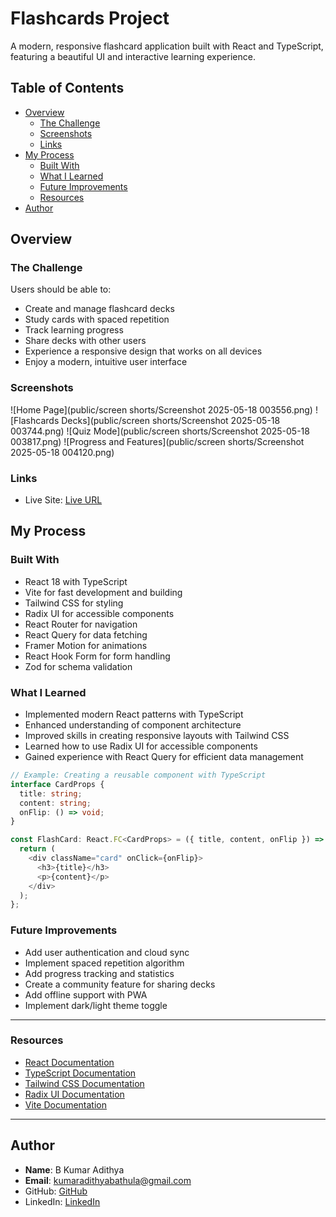 # Flashcards Project

A modern, responsive flashcard application built with React and TypeScript, featuring a beautiful UI and interactive learning experience.

## Table of Contents

- [Overview](#overview)
  - [The Challenge](#the-challenge)
  - [Screenshots](#screenshots)
  - [Links](#links)
- [My Process](#my-process)
  - [Built With](#built-with)
  - [What I Learned](#what-i-learned)
  - [Future Improvements](#future-improvements)
  - [Resources](#resources)
- [Author](#author)

## Overview

### The Challenge

Users should be able to:

- Create and manage flashcard decks
- Study cards with spaced repetition
- Track learning progress
- Share decks with other users
- Experience a responsive design that works on all devices
- Enjoy a modern, intuitive user interface

### Screenshots

![Home Page](public/screen shorts/Screenshot 2025-05-18 003556.png)
![Flashcards Decks](public/screen shorts/Screenshot 2025-05-18 003744.png)
![Quiz Mode](public/screen shorts/Screenshot 2025-05-18 003817.png)
![Progress and Features](public/screen shorts/Screenshot 2025-05-18 004120.png)

### Links

- Live Site: [Live URL](https://flashcards-project123.netlify.app/)

## My Process

### Built With

- React 18 with TypeScript
- Vite for fast development and building
- Tailwind CSS for styling
- Radix UI for accessible components
- React Router for navigation
- React Query for data fetching
- Framer Motion for animations
- React Hook Form for form handling
- Zod for schema validation

### What I Learned

- Implemented modern React patterns with TypeScript
- Enhanced understanding of component architecture
- Improved skills in creating responsive layouts with Tailwind CSS
- Learned how to use Radix UI for accessible components
- Gained experience with React Query for efficient data management

```typescript
// Example: Creating a reusable component with TypeScript
interface CardProps {
  title: string;
  content: string;
  onFlip: () => void;
}

const FlashCard: React.FC<CardProps> = ({ title, content, onFlip }) => {
  return (
    <div className="card" onClick={onFlip}>
      <h3>{title}</h3>
      <p>{content}</p>
    </div>
  );
};
```

### Future Improvements

- Add user authentication and cloud sync
- Implement spaced repetition algorithm
- Add progress tracking and statistics
- Create a community feature for sharing decks
- Add offline support with PWA
- Implement dark/light theme toggle

---

### Resources

- [React Documentation](https://react.dev/)
- [TypeScript Documentation](https://www.typescriptlang.org/)
- [Tailwind CSS Documentation](https://tailwindcss.com/)
- [Radix UI Documentation](https://www.radix-ui.com/)
- [Vite Documentation](https://vitejs.dev/)

---

## Author

- **Name**: B Kumar Adithya
- **Email**: kumaradithyabathula@gmail.com
- GitHub: [GitHub](https://github.com/KumarADITHYA123)
- LinkedIn: [LinkedIn](https://www.linkedin.com/in/kumar-adithya-bathula-66294b2b2/)
